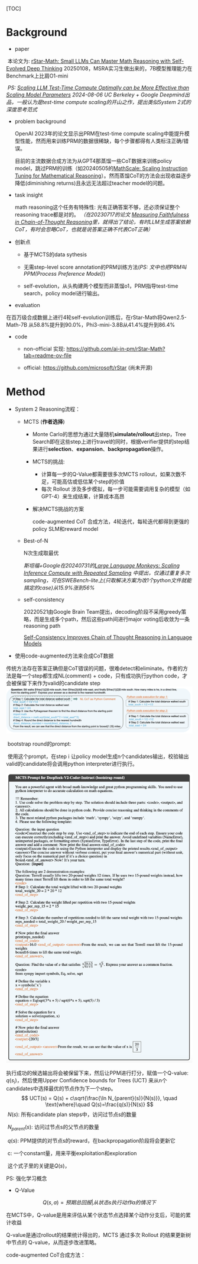 

[TOC]



# Background



- paper

​        本论文为: [rStar-Math: Small LLMs Can Master Math Reasoning with Self-Evolved Deep Thinking](https://arxiv.org/abs/2501.04519) 20250108，MSRA实习生做出来的，7B模型推理能力在Benchmark上比肩O1-mini

​        *PS:  [Scaling LLM Test-Time Compute Optimally can be More Effective than Scaling Model Parameters](https://arxiv.org/abs/2408.03314) 2024-08-06 UC Berkeley + Google Deepmind出品，一般认为是test-time compute scaling的开山之作，提出类似System 2式的深度思考范式*

- problem background

  OpenAI 2023年的论文显示出PRM在test-time compute scaling中能提升模型性能，然而用来训练PRM的数据很稀缺，每个步骤都得有人类标注正确/错误。

  目前的主流数据合成方法为从GPT4那蒸馏一些CoT数据来训练policy model，跳过PRM的训练（如20240505的[MathScale: Scaling Instruction Tuning for Mathematical Reasoning](https://arxiv.org/abs/2403.02884)）。然而蒸馏CoT的方法会出现收益逐步降低(diminishing returns)且永远无法超过teacher model的问题。

- task insight

  math reasoning这个任务有特殊性: 光有正确答案不够，还必须保证整个reasoning trace都是对的。 *（在20230717的论文 [Measuring Faithfulness in Chain-of-Thought Reasoning](https://arxiv.org/pdf/2307.13702)里，就得出了结论，有时LLM生成答案依赖CoT，有时会忽略CoT，也就是说答案正确不代表CoT正确）*

- 创新点

  - 基于MCTS的data sythesis

  - 无需step-level score annotation的PRM训练方法(*PS: 文中也把PRM叫PPM(Process Preference Model)*)

  - self-evolution，从头构建两个模型而非蒸馏o1，PRM指导test-time search，policy model进行输出。

- evaluation

​	在百万级合成数据上进行4轮self-evolution训练后，在rStar-Math将Qwen2.5-Math-7B 从58.8%提升到90.0%，Phi3-mini-3.8B从41.4%提升到86.4%

- code

  - non-official 实现: https://github.com/ai-in-pm/rStar-Math?tab=readme-ov-file

  - official: https://github.com/microsoft/rStar (尚未开源)





# Method



- System 2 Reasoning流程：

  - MCTS (**作者选择**)

    - Monte Carlo的思想为通过大量随机**simulate/rollout**出step，Tree Search即在这些step上进行travel的同时，根据verifier提供的step结果进行**selection**、**expansion**、**backpropagation**操作。

    - MCTS的挑战:

      - 计算每一步的Q-Value都需要很多次MCTS rollout，如果次数不足，可能高估或低估某个step的价值
      - 每次 Rollout 涉及多步模拟，每一步可能需要调用复杂的模型（如 GPT-4）来生成结果，计算成本高昂

    - 解决MCTS挑战的方案

      code-augmented CoT 合成方法，4轮迭代，每轮迭代都得到更强的policy SLM和reward model

  - Best-of-N

    N次生成取最优

    *斯坦福+Google在20240731的[Large Language Monkeys: Scaling Inference Compute with Repeated Sampling](https://arxiv.org/abs/2407.21787) 中提出，仅通过重复多次sampling，可在SWEBench-lite上(只取解决方案为改1个python文件就能搞定的case)从15.9%涨到56%*

  - self-consistency

    20220521由Google Brain Team提出，decoding阶段不采用greedy策略，而是生成多个path，然后这些path间进行major voting后收敛为一条reasoning path

    [Self-Consistency Improves Chain of Thought Reasoning in Language Models](https://arxiv.org/abs/2203.11171)

- 使用code-augmented方法来合成CoT数据

​	传统方法存在答案正确但是CoT错误的问题，很难detect和eliminate。作者的方法是每一个step都生成NL(comment) + code，只有成功执行python code，才会被保留下来作为valid的candidate step	![image-20250119143907077](./_imgs/rstar_code_cot.png)

​	bootstrap round的prompt:

​	使用这个prompt，在step i 让policy model生成n个candidates输出，校验输出valid的candidate将会调用python interpreter进行执行。

![image-20250119144428283](./_imgs/rstar_bootstrap_prompt.png)

​	执行成功的候选输出将会被保留下来，然后让PPM进行打分，赋值一个Q-value: $q(s_i)$，然后使用Upper Confidence bounds for Trees (UCT) 来从n个candidates中选择最优的节点作为下一个step。
$$
UCT(s) = Q(s) + c\sqrt{\frac{\ln N_{parent}(s)}{N(s)}}, \quad \text{where}\quad Q(s)=\frac{q(s)}{N(s)}
$$
​	$N(s)$: 所有candidate plan steps中，访问过节点s的数量

​	$N_{parent}(s)$: 访问过节点s的父节点的数量

​	$q(s)$: PPM提供的对节点s的reward，在backpropagation阶段将会更新它

​	c: 一个constant量，用来平衡exploitation和exploration

​	这个式子里的关键是$Q(s)$，



PS: 强化学习概念

- Q-Value

$$
Q(s, a) = 预期总回报 | 从状态s执行动作a的情况下
$$

在MCTS中，Q-value是用来评估从某个状态节点选择某个动作分支后，可能的累计收益

Q-value是通过rollout的结果统计得出的，MCTS 通过多次 Rollout 的结果更新树中节点的 Q-value，从而逐步改进策略。



code-augmented CoT合成方法：



